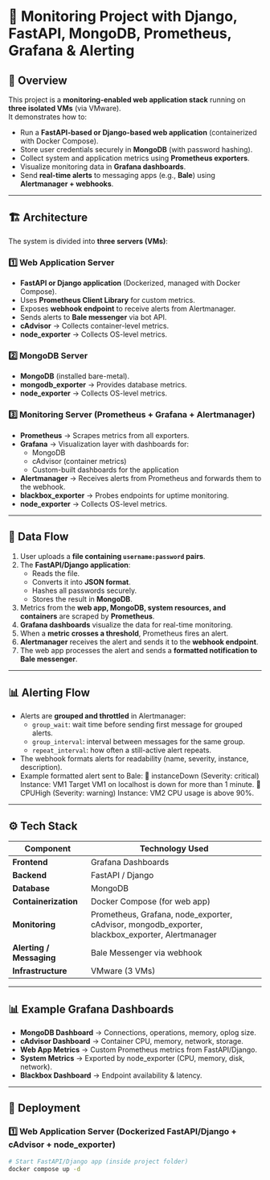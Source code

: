 # 🔎 Monitoring Project with Django, FastAPI, MongoDB, Prometheus, Grafana & Alerting

## 📖 Overview
This project is a **monitoring-enabled web application stack** running on **three isolated VMs** (via VMware).  
It demonstrates how to:  
- Run a **FastAPI-based or Django-based web application** (containerized with Docker Compose).  
- Store user credentials securely in **MongoDB** (with password hashing).  
- Collect system and application metrics using **Prometheus exporters**.  
- Visualize monitoring data in **Grafana dashboards**.  
- Send **real-time alerts** to messaging apps (e.g., **Bale**) using **Alertmanager + webhooks**.  

---

## 🏗️ Architecture
The system is divided into **three servers (VMs)**:

### 1️⃣ Web Application Server
- **FastAPI or Django application** (Dockerized, managed with Docker Compose).  
- Uses **Prometheus Client Library** for custom metrics.  
- Exposes **webhook endpoint** to receive alerts from Alertmanager.  
- Sends alerts to **Bale messenger** via bot API.  
- **cAdvisor** → Collects container-level metrics.  
- **node_exporter** → Collects OS-level metrics.  

### 2️⃣ MongoDB Server
- **MongoDB** (installed bare-metal).  
- **mongodb_exporter** → Provides database metrics.  
- **node_exporter** → Collects OS-level metrics.  

### 3️⃣ Monitoring Server (Prometheus + Grafana + Alertmanager)
- **Prometheus** → Scrapes metrics from all exporters.  
- **Grafana** → Visualization layer with dashboards for:  
  - MongoDB  
  - cAdvisor (container metrics)  
  - Custom-built dashboards for the application  
- **Alertmanager** → Receives alerts from Prometheus and forwards them to the webhook.  
- **blackbox_exporter** → Probes endpoints for uptime monitoring.  
- **node_exporter** → Collects OS-level metrics.  

---

## 📂 Data Flow
1. User uploads a **file containing `username:password` pairs**.  
2. The **FastAPI/Django application**:  
   - Reads the file.  
   - Converts it into **JSON format**.  
   - Hashes all passwords securely.  
   - Stores the result in **MongoDB**.  
3. Metrics from the **web app, MongoDB, system resources, and containers** are scraped by **Prometheus**.  
4. **Grafana dashboards** visualize the data for real-time monitoring.  
5. When a **metric crosses a threshold**, Prometheus fires an alert.  
6. **Alertmanager** receives the alert and sends it to the **webhook endpoint**.  
7. The web app processes the alert and sends a **formatted notification to Bale messenger**.  

---

## 📊 Alerting Flow
- Alerts are **grouped and throttled** in Alertmanager:
  - `group_wait`: wait time before sending first message for grouped alerts.  
  - `group_interval`: interval between messages for the same group.  
  - `repeat_interval`: how often a still-active alert repeats.  
- The webhook formats alerts for readability (name, severity, instance, description).  
- Example formatted alert sent to Bale:
🚨 instanceDown (Severity: critical)
Instance: VM1
Target VM1 on localhost is down for more than 1 minute.
🚨 CPUHigh (Severity: warning)
Instance: VM2
CPU usage is above 90%.


---

## ⚙️ Tech Stack

| Component         | Technology Used |
|-------------------|-----------------|
| **Frontend**      | Grafana Dashboards |
| **Backend**       | FastAPI / Django |
| **Database**      | MongoDB |
| **Containerization** | Docker Compose (for web app) |
| **Monitoring**    | Prometheus, Grafana, node_exporter, cAdvisor, mongodb_exporter, blackbox_exporter, Alertmanager |
| **Alerting / Messaging** | Bale Messenger via webhook |
| **Infrastructure** | VMware (3 VMs) |

---

## 📊 Example Grafana Dashboards
- **MongoDB Dashboard** → Connections, operations, memory, oplog size.  
- **cAdvisor Dashboard** → Container CPU, memory, network, storage.  
- **Web App Metrics** → Custom Prometheus metrics from FastAPI/Django.  
- **System Metrics** → Exported by node_exporter (CPU, memory, disk, network).  
- **Blackbox Dashboard** → Endpoint availability & latency.  

---

## 🚀 Deployment

### 1️⃣ Web Application Server (Dockerized FastAPI/Django + cAdvisor + node_exporter)
```bash
# Start FastAPI/Django app (inside project folder)
docker compose up -d
